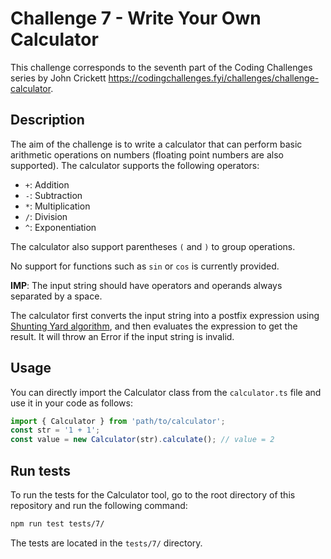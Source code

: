 # Challenge 7 - Write Your Own Calculator

This challenge corresponds to the seventh part of the Coding Challenges series by John Crickett https://codingchallenges.fyi/challenges/challenge-calculator.

## Description

The aim of the challenge is to write a calculator that can perform basic arithmetic operations on numbers (floating point numbers are also supported).
The calculator supports the following operators:

- `+`: Addition
- `-`: Subtraction
- `*`: Multiplication
- `/`: Division
- `^`: Exponentiation

The calculator also support parentheses `(` and `)` to group operations.

No support for functions such as `sin` or `cos` is currently provided.

**IMP**: The input string should have operators and operands always separated by a space.

The calculator first converts the input string into a postfix expression using [Shunting Yard algorithm](https://en.wikipedia.org/wiki/Shunting_yard_algorithm#The_algorithm_in_detail), and then evaluates the expression to get the result. It will throw an Error if the input string is invalid.

## Usage

You can directly import the Calculator class from the `calculator.ts` file and use it in your code as follows:

```typescript
import { Calculator } from 'path/to/calculator';
const str = '1 + 1';
const value = new Calculator(str).calculate(); // value = 2
```

## Run tests

To run the tests for the Calculator tool, go to the root directory of this repository and run the following command:

```bash
npm run test tests/7/
```

The tests are located in the `tests/7/` directory.
